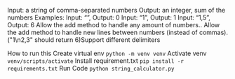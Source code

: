 Input: a string of comma-separated numbers Output: an integer, sum of the numbers Examples: Input: “”,
Output: 0 Input: “1”, Output: 1 Input: “1,5”, Output: 6 Allow the add method to handle any amount of numbers..
Allow the add method to handle new lines between numbers (instead of commas). ("1\n2,3" should return 6)Support different delimiters


How to run this 
Create virtual env
`python -m venv venv`
Activate venv
`venv/scripts/activate`
Install requirement.txt
`pip install -r requirements.txt`
Run Code
`python string_calculator.py`
